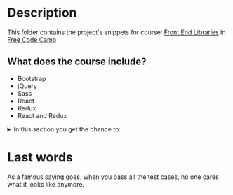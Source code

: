# Description
This folder contains the project's snippets for course: [Front End Libraries](https://www.freecodecamp.org/learn/front-end-libraries/front-end-libraries-projects/) in [Free Code Camp](https://www.freecodecamp.org)

## What does the course include?
- Bootstrap
- jQuery
- Sass
- React
- Redux
- React and Redux

<details>
<summary>In this section you get the chance to:</summary>

- [x] Build a Random Quote Machine// : easy as a pie, ugly as a :shit:
    - component
    - props
    - states
    - events
    - css? maybe...
    - fetch api? maybe...
    - [ ] Use unsplash api to fetch background images
    - [ ] Use real world quotes api to fetch quotes
- [ ] Build a Markdown Previewer
- [ ] Build a Drum Machine
- [ ] Build a JavaScript Calculator
- [ ] Build a Pomodoro Clock
</details>

# Last words
As a famous saying goes, when you pass all the test cases, no one cares what it looks like anymore.
